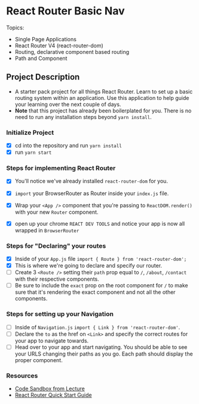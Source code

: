 # React Router Basic Nav

Topics:

* Single Page Applications
* React Router V4 (react-router-dom)
* Routing, declarative component based routing
* Path and Component

## Project Description

* A starter pack project for all things React Router. Learn to set up a basic routing system within an application. Use this application to help guide your learning over the next couple of days.
* **Note** that this project has already been boilerplated for you. There is no need to run any installation steps beyond `yarn install`.

### Initialize Project

- [x] cd into the repository and run `yarn install`
- [x] run `yarn start`

### Steps for implementing React Router

- [x] You'll notice we've already installed `react-router-dom` for you.
- [x] `import` your BrowserRouter as Router inside your `index.js` file.
- [x] Wrap your `<App />` component that you're passing to `ReactDOM.render()` with your new `Router` component.
- [x] open up your chrome `REACT DEV TOOLS` and notice your app is now all wrapped in `BrowserRouter`


### Steps for "Declaring" your routes

- [x] Inside of your `App.js` file `import { Route } from 'react-router-dom';`
- [x] This is where we're going to declare and specify our router.
- [  ] Create 3 `<Route />` setting their `path` prop equal to `/`, `/about`, `/contact` with their respective components.
- [ ] Be sure to include the `exact` prop on the root component for `/` to make sure that it's rendering the exact component and not all the other components.

### Steps for setting up your Navigation

- [ ] Inside of `Navigation.js` `import { Link } from 'react-router-dom'`.
- [ ] Declare the `to` as the href on `<Link>` and specify the correct routes for your app to navigate towards.
- [ ] Head over to your app and start navigating. You should be able to see your URLS changing their paths as you go. Each path should display the proper component. 

### Resources

* [Code Sandbox from Lecture](https://codesandbox.io/s/n58oqgwmP)
* [React Router Quick Start Guide](https://reacttraining.com/react-router/web/guides/quick-start)
